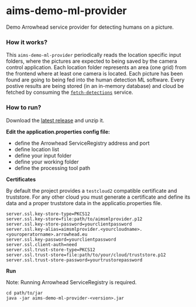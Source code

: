 # aims-demo-ml-provider
Demo Arrowhead service provider for detecting humans on a picture. 

### How it works?

This `aims-demo-ml-provider` periodically reads the location specific input folders, where the pictures are expected to being saved by the camera control application. Each location folder represents an area (one grid) from the frontend where at least one camera is located. Each picture has been found are going to being fed into the human detection ML software. Every postive results are being stored (in an in-memory database) and cloud be fetched by consuming the [`fetch-detections`](./documents/fetch-detections_SDD.md) service.   

### How to run?

Download the [latest release](https://github.com/Aitia-IIOT/aims-demo-ml-provider/releases) and unzip it.

**Edit the application.properties config file:**

- define the Arrowhead ServiceRegistry address and port
- define location list 
- define your input folder
- define your working folder
- define the processing tool path

**Certificates**

By default the project provides a `testcloud2` compatible certificate and truststore. For any other cloud you must generate a certificate and define its data and a proper truststore data in the applicatio.properties file.

```
server.ssl.key-store-type=PKCS12
server.ssl.key-store=file:path/to/aimsmlprovider.p12
server.ssl.key-store-password=yourclientpassword
server.ssl.key-alias=aimsmlprovider.<yourcloudname>.<youroperatorname>.arrowhead.eu
server.ssl.key-password=yourclientpassword
server.ssl.client-auth=need
server.ssl.trust-store-type=PKCS12
server.ssl.trust-store=file:path/to/your/cloud/truststore.p12
server.ssl.trust-store-password=yourtrustorepassword
```

**Run**

Note: Running Arrowhead ServiceRegistry is required.

`cd path/to/jar`<br />
`java -jar aims-demo-ml-provider-<version>.jar`
